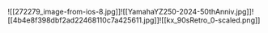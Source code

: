 ![[272279_image-from-ios-8.jpg]]![[YamahaYZ250-2024-50thAnniv.jpg]]![[4b4e8f398dbf2ad22468110c7a425611.jpg]]![[kx_90sRetro_0-scaled.png]]